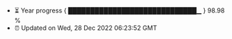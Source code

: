 - ⏳ Year progress { █████████████████████████████▁ } 98.98 %
- ⏰ Updated on Wed, 28 Dec 2022 06:23:52 GMT

